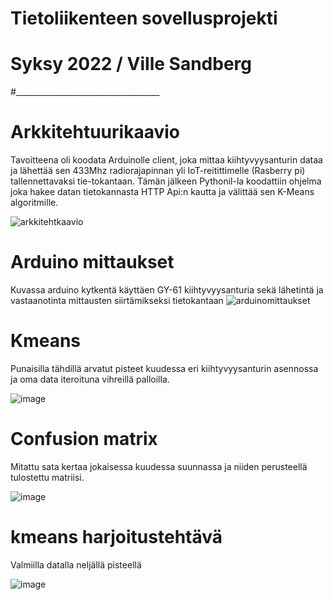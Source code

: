 # Tietoliikenteen sovellusprojekti
   # Syksy 2022 /  Ville Sandberg
#____________________________________

# Arkkitehtuurikaavio

Tavoitteena oli koodata Arduinolle client, joka mittaa kiihtyvyysanturin dataa ja lähettää sen 433Mhz radiorajapinnan yli IoT-reitittimelle (Rasberry pi) tallennettavaksi tie-tokantaan. Tämän jälkeen Pythonil-la koodattiin ohjelma joka hakee datan tietokannasta HTTP Api:n kautta ja välittää sen K-Means algoritmille.

![arkkitehtkaavio](https://user-images.githubusercontent.com/99398876/207575739-eff09a86-39f3-411a-a2eb-e9300c74c337.PNG)


# Arduino mittaukset

Kuvassa arduino kytkentä käyttäen GY-61 kiihtyvyysanturia sekä lähetintä ja vastaanotinta mittausten siirtämikseksi tietokantaan
![arduinomittaukset](https://user-images.githubusercontent.com/99398876/207831490-312a3bac-0d3f-4d4f-b671-dd9417fa86c6.PNG)


# Kmeans

Punaisilla tähdillä arvatut pisteet kuudessa eri kiihtyvyysanturin asennossa ja oma data iteroituna vihreillä palloilla.

![image](https://user-images.githubusercontent.com/99398876/205662060-edba5896-98dd-46a0-a435-34141e5c69a0.png) 


# Confusion matrix

Mitattu sata kertaa jokaisessa kuudessa suunnassa ja niiden perusteellä tulostettu matriisi.

![image](https://user-images.githubusercontent.com/99398876/206994697-35a1516c-5424-4507-93c8-72416099b257.png)



# kmeans harjoitustehtävä

Valmiilla datalla neljällä pisteellä

![image](https://user-images.githubusercontent.com/99398876/204475630-815fb3b7-66dc-460f-a5cb-d410711c659b.png)







